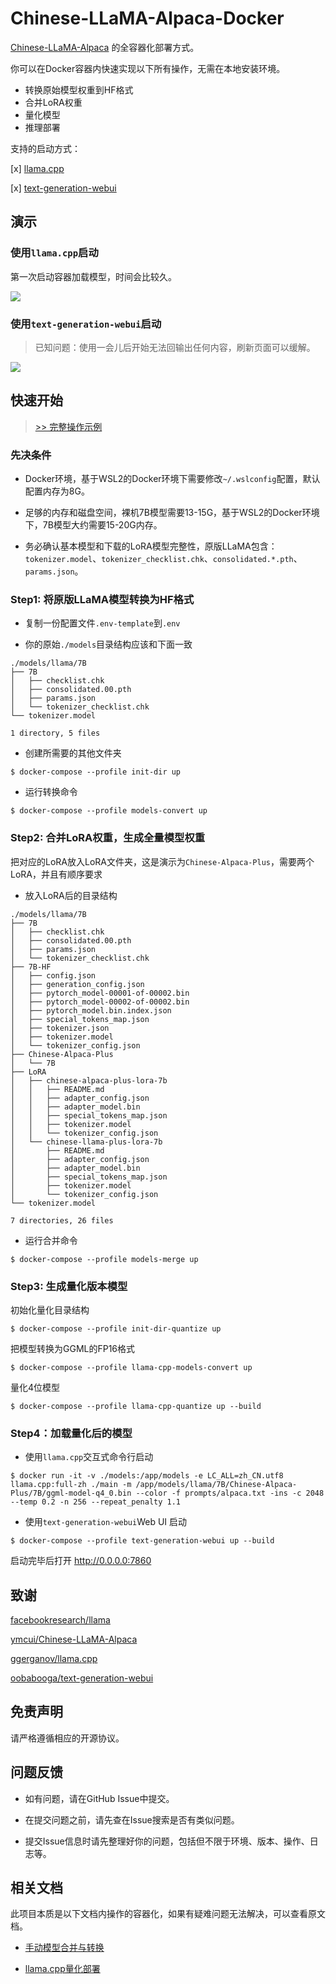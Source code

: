 # Chinese-LLaMA-Alpaca-Docker

[Chinese-LLaMA-Alpaca](https://github.com/ymcui/Chinese-LLaMA-Alpaca) 的全容器化部署方式。

你可以在Docker容器内快速实现以下所有操作，无需在本地安装环境。

- 转换原始模型权重到HF格式
- 合并LoRA权重
- 量化模型
- 推理部署

支持的启动方式：

[x] [llama.cpp](https://github.com/ggerganov/llama.cpp)

[x] [text-generation-webui](https://github.com/oobabooga/text-generation-webui) 

## 演示
### 使用`llama.cpp`启动

第一次启动容器加载模型，时间会比较久。

![](./imgs/llama-cpp.gif)

### 使用`text-generation-webui`启动

> 已知问题：使用一会儿后开始无法回输出任何内容，刷新页面可以缓解。

![](./imgs/text-generation-webui.gif)

## 快速开始

> [>> 完整操作示例](./docs/README.md)

### 先决条件

- Docker环境，基于WSL2的Docker环境下需要修改`~/.wslconfig`配置，默认配置内存为8G。

- 足够的内存和磁盘空间，裸机7B模型需要13-15G，基于WSL2的Docker环境下，7B模型大约需要15-20G内存。

- 务必确认基本模型和下载的LoRA模型完整性，原版LLaMA包含：`tokenizer.model`、`tokenizer_checklist.chk`、`consolidated.*.pth`、`params.json`。

### Step1: 将原版LLaMA模型转换为HF格式

- 复制一份配置文件`.env-template`到`.env`

- 你的原始`./models`目录结构应该和下面一致

```
./models/llama/7B
├── 7B
│   ├── checklist.chk
│   ├── consolidated.00.pth
│   ├── params.json
│   └── tokenizer_checklist.chk
└── tokenizer.model

1 directory, 5 files
```

- 创建所需要的其他文件夹
```
$ docker-compose --profile init-dir up
```

- 运行转换命令
```
$ docker-compose --profile models-convert up
```

### Step2: 合并LoRA权重，生成全量模型权重

把对应的LoRA放入LoRA文件夹，这是演示为`Chinese-Alpaca-Plus`，需要两个LoRA，并且有顺序要求

- 放入LoRA后的目录结构
```
./models/llama/7B
├── 7B
│   ├── checklist.chk
│   ├── consolidated.00.pth
│   ├── params.json
│   └── tokenizer_checklist.chk
├── 7B-HF
│   ├── config.json
│   ├── generation_config.json
│   ├── pytorch_model-00001-of-00002.bin
│   ├── pytorch_model-00002-of-00002.bin
│   ├── pytorch_model.bin.index.json
│   ├── special_tokens_map.json
│   ├── tokenizer.json
│   ├── tokenizer.model
│   └── tokenizer_config.json
├── Chinese-Alpaca-Plus
│   └── 7B
├── LoRA
│   ├── chinese-alpaca-plus-lora-7b
│   │   ├── README.md
│   │   ├── adapter_config.json
│   │   ├── adapter_model.bin
│   │   ├── special_tokens_map.json
│   │   ├── tokenizer.model
│   │   └── tokenizer_config.json
│   └── chinese-llama-plus-lora-7b
│       ├── README.md
│       ├── adapter_config.json
│       ├── adapter_model.bin
│       ├── special_tokens_map.json
│       ├── tokenizer.model
│       └── tokenizer_config.json
└── tokenizer.model

7 directories, 26 files
```

- 运行合并命令

```
$ docker-compose --profile models-merge up
```

### Step3: 生成量化版本模型

初始化量化目录结构
```
$ docker-compose --profile init-dir-quantize up
```

把模型转换为GGML的FP16格式
```
$ docker-compose --profile llama-cpp-models-convert up
```

量化4位模型
```
$ docker-compose --profile llama-cpp-quantize up --build
```

### Step4：加载量化后的模型

- 使用`llama.cpp`交互式命令行启动
```
$ docker run -it -v ./models:/app/models -e LC_ALL=zh_CN.utf8 llama.cpp:full-zh ./main -m /app/models/llama/7B/Chinese-Alpaca-Plus/7B/ggml-model-q4_0.bin --color -f prompts/alpaca.txt -ins -c 2048 --temp 0.2 -n 256 --repeat_penalty 1.1
```

- 使用`text-generation-webui`Web UI 启动
```
$ docker-compose --profile text-generation-webui up --build
```
启动完毕后打开 http://0.0.0.0:7860
## 致谢

[facebookresearch/llama](https://github.com/facebookresearch/llama)

[ymcui/Chinese-LLaMA-Alpaca](https://github.com/ymcui/Chinese-LLaMA-Alpaca)

[ggerganov/llama.cpp](https://github.com/ggerganov/llama.cpp)

[oobabooga/text-generation-webui](https://github.com/oobabooga/text-generation-webui) 

## 免责声明

请严格遵循相应的开源协议。

## 问题反馈

- 如有问题，请在GitHub Issue中提交。

- 在提交问题之前，请先查在Issue搜索是否有类似问题。

- 提交Issue信息时请先整理好你的问题，包括但不限于环境、版本、操作、日志等。

## 相关文档

此项目本质是以下文档内操作的容器化，如果有疑难问题无法解决，可以查看原文档。

- [手动模型合并与转换](https://github.com/ymcui/Chinese-LLaMA-Alpaca/wiki/%E6%89%8B%E5%8A%A8%E6%A8%A1%E5%9E%8B%E5%90%88%E5%B9%B6%E4%B8%8E%E8%BD%AC%E6%8D%A2)

- [llama.cpp量化部署](https://github.com/ymcui/Chinese-LLaMA-Alpaca/wiki/llama.cpp%E9%87%8F%E5%8C%96%E9%83%A8%E7%BD%B2)
